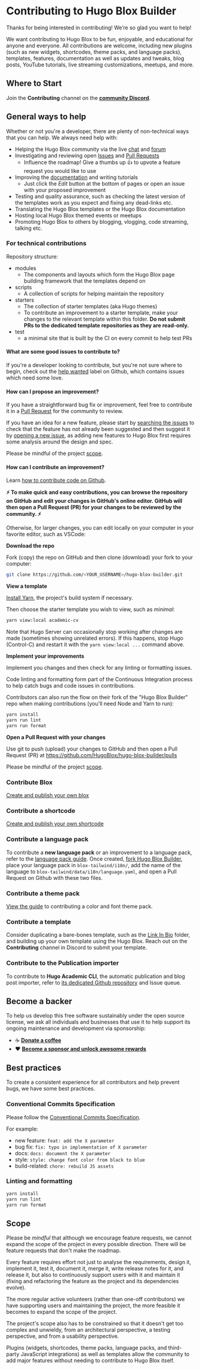 # Contributing to Hugo Blox Builder

Thanks for being interested in contributing! We’re so glad you want to help!

We want contributing to Hugo Blox to be fun, enjoyable, and educational for anyone and everyone. All contributions are welcome, including new plugins (such as new widgets, shortcodes, theme packs, and language packs), templates, features, documentation as well as updates and tweaks, blog posts, YouTube tutorials, live streaming customizations, meetups, and more.

## Where to Start

Join the **Contributing** channel on the **[community Discord](https://discord.gg/z8wNYzb)**.

## General ways to help

Whether or not you're a developer, there are plenty of non-technical ways that you can help. We always need help with:

- Helping the Hugo Blox community via the live [chat](https://discord.gg/z8wNYzb) and [forum](https://github.com/HugoBlox/hugo-blox-builder/discussions)
- Investigating and reviewing open [Issues](https://github.com/HugoBlox/hugo-blox-builder/issues) and [Pull Requests](https://github.com/HugoBlox/hugo-blox-builder/pulls)
  - Influence the roadmap! Give a thumbs up 👍 to upvote a feature request you would like to use
- Improving the [documentation](https://docs.hugoblox.com/) and writing tutorials
  - Just click the _Edit_ button at the bottom of pages or open an issue with your proposed improvement
- Testing and quality assurance, such as checking the latest version of the templates work as you expect and fixing any dead-links etc.
- Translating the Hugo Blox templates or the Hugo Blox documentation
- Hosting local Hugo Blox themed events or meetups
- Promoting Hugo Blox to others by blogging, vlogging, code streaming, talking etc.

### For technical contributions

Repository structure:

- modules
  - The components and layouts which form the Hugo Blox page building framework that the templates depend on
- scripts
  - A collection of scripts for helping maintain the repository
- starters
  - The collection of starter templates (aka Hugo themes)
  - To contribute an improvement to a starter template, make your changes to the relevant template within this folder. **Do not submit PRs to the dedicated template repositories as they are read-only.**
- test
  - a minimal site that is built by the CI on every commit to help test PRs

#### What are some good issues to contribute to?

If you're a developer looking to contribute, but you're not sure where to begin, check out the [help wanted](https://github.com/HugoBlox/hugo-blox-builder/labels/help%20wanted) label on Github, which contains issues which need some love.

#### How can I propose an improvement?

If you have a straightforward bug fix or improvement, feel free to contribute it in a [Pull Request](https://github.com/HugoBlox/hugo-blox-builder/pulls) for the community to review.

If you have an idea for a new feature, please start by [searching the issues](https://github.com/HugoBlox/hugo-blox-builder/issues) to check that the feature has not already been suggested and then suggest it by [opening a new issue](https://github.com/HugoBlox/hugo-blox-builder/issues/new/choose), as adding new features to Hugo Blox first requires some analysis around the design and spec.

Please be mindful of the project [scope](#scope).

#### How can I contribute an improvement?

Learn [how to contribute code on Github](https://codeburst.io/a-step-by-step-guide-to-making-your-first-github-contribution-5302260a2940).

**⚡️ To make quick and easy contributions, you can browse the repository on GitHub and edit your changes in GitHub's online editor. GitHub will then open a Pull Request (PR) for your changes to be reviewed by the community. ⚡️**

Otherwise, for larger changes, you can edit locally on your computer in your favorite editor, such as VSCode:

**Download the repo**

Fork (copy) the repo on GitHub and then clone (download) your fork to your computer:

```sh
git clone https://github.com/<YOUR_USERNAME>/hugo-blox-builder.git
```

**View a template**

[Install Yarn](https://yarnpkg.com/), the project's build system if necessary.

Then choose the starter template you wish to view, such as _minimal_:

```sh
yarn view:local academic-cv
```

Note that Hugo Server can occasionally stop working after changes are made (sometimes showing unrelated errors). If this happens, stop Hugo (Control-C) and restart it with the `yarn view:local ...` command above.

**Implement your improvements**

Implement you changes and then check for any linting or formatting issues.

Code linting and formatting form part of the Continuous Integration process to help catch bugs and code issues in contributions.

Contributors can also run the flow on their fork of the "Hugo Blox Builder" repo when making contributions (you'll need Node and Yarn to run):

```sh
yarn install
yarn run lint
yarn run format
```

**Open a Pull Request with your changes**

Use git to push (upload) your changes to GitHub and then open a Pull Request (PR) at https://github.com/HugoBlox/hugo-blox-builder/pulls

Please be mindful of the project [scope](#scope).

### Contribute Blox

[Create and publish your own blox](https://github.com/HugoBlox/create-blox)

### Contribute a shortcode

[Create and publish your own shortcode](https://github.com/HugoBlox/create-shortcode)

### Contribute a language pack

To contribute a **new language pack** or an improvement to a language pack, refer to the [language pack guide](https://docs.hugoblox.com/reference/language/#create-or-modify-a-language-pack). Once created, [fork Hugo Blox Builder](https://github.com/HugoBlox/hugo-blox-builder), place your language pack in `blox-tailwind/i18n/`, add the name of the language to `blox-tailwind/data/i18n/language.yaml`, and open a Pull Request on Github with these two files.

### Contribute a theme pack

[View the guide](https://docs.hugoblox.com/getting-started/customize/#appearance) to contributing a color and font theme pack.

### Contribute a template

Consider duplicating a bare-bones template, such as the [Link In Bio](https://github.com/HugoBlox/hugo-blox-builder/tree/main/starters/link-in-bio) folder, and building up your own template using the Hugo Blox. Reach out on the **Contributing** channel in Discord to submit your template.

### Contribute to the Publication importer

To contribute to **Hugo Academic CLI**, the automatic publication and blog post importer, refer to [its dedicated Github repository](https://github.com/GetRD/academic-file-converter) and Issue queue.

## Become a backer

To help us develop this free software sustainably under the open source license, we ask all individuals and businesses that use it to help support its ongoing maintenance and development via sponsorship:

- ☕️ [**Donate a coffee**](https://github.com/sponsors/gcushen?frequency=one-time)
- ❤️ [**Become a sponsor and unlock awesome rewards**](https://hugoblox.com/sponsor/)

## Best practices

To create a consistent experience for all contributors and help prevent bugs, we have some best practices.

### Conventional Commits Specification

Please follow the [Conventional Commits Specification](https://www.conventionalcommits.org/en/v1.0.0/).

For example:

- new feature: `feat: add the X parameter`
- bug fix: `fix: typo in implementation of X parameter`
- docs: `docs: document the X parameter`
- style: `style: change font color from black to blue`
- build-related: `chore: rebuild JS assets`

### Linting and formatting

```sh
yarn install
yarn run lint
yarn run format
```

## Scope

Please be _mindful_ that although we encourage feature requests, we cannot expand the scope of the project in every possible direction. There will be feature requests that don't make the roadmap.

Every feature requires effort not just to analyse the requirements, design it, implement it, test it, document it, merge it, write release notes for it, and release it, but also to continuously support users with it and maintain it (fixing and refactoring the feature as the project and its dependencies evolve).

The more regular active volunteers (rather than one-off contributors) we have supporting users and maintaining the project, the more feasible it becomes to expand the scope of the project.

The project's scope also has to be constrained so that it doesn't get too complex and unwieldy, from an architectural perspective, a testing perspective, and from a usability perspective.

Plugins (widgets, shortcodes, theme packs, language packs, and third-party JavaScript integrations) as well as templates allow the community to add major features without needing to contribute to Hugo Blox itself.
